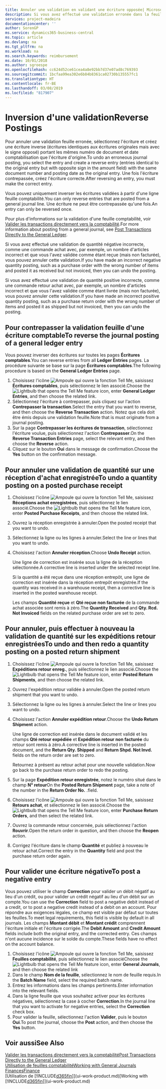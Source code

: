 ```yaml
---
title: Annuler une validation en validant une écriture opposée| Microsoft Docs
description: Si vous avez effectué une validation erronée dans la feuille comptabilité, vous pouvez utiliser la fonction de contrepassation de transaction pour annuler la validation avec une piste d'audit correcte.
services: project-madeira
documentationcenter: ''
author: SorenGP
ms.service: dynamics365-business-central
ms.topic: article
ms.devlang: na
ms.tgt_pltfrm: na
ms.workload: na
ms.search.keywords: reimbursement
ms.date: 10/01/2018
ms.author: sgroespe
ms.openlocfilehash: cc624d52ce61cea4a8e92bb7d37e07ad8c769393
ms.sourcegitcommit: 1bcfaa99ea302e6b84b8361ca02730b135557fc1
ms.translationtype: HT
ms.contentlocale: fr-BE
ms.lasthandoff: 03/08/2019
ms.locfileid: "817907"
---
```

# <a name="reverse-postings"></a><span data-ttu-id="e80dd-103">Inversion d'une validation</span><span class="sxs-lookup"><span data-stu-id="e80dd-103">Reverse Postings</span></span>
<span data-ttu-id="e80dd-104">Pour annuler une validation feuille erronée, sélectionnez l'écriture et créez une écriture inverse (écritures identiques aux écritures originales mais avec le signe opposé) portant les mêmes numéro de document et date comptabilisation que l'écriture d'origine.</span><span class="sxs-lookup"><span data-stu-id="e80dd-104">To undo an erroneous journal posting, you select the entry and create a reverse entry (entries identical to the original entry but with opposite sign in the amount field) with the same document number and posting date as the original entry.</span></span> <span data-ttu-id="e80dd-105">Une fois l'écriture contrepassée, créez l'écriture correcte.</span><span class="sxs-lookup"><span data-stu-id="e80dd-105">After reversing an entry, you must make the correct entry.</span></span>

<span data-ttu-id="e80dd-106">Vous pouvez uniquement inverser les écritures validées à partir d'une ligne feuille comptabilité.</span><span class="sxs-lookup"><span data-stu-id="e80dd-106">You can only reverse entries that are posted from a general journal line.</span></span> <span data-ttu-id="e80dd-107">Une écriture ne peut être contrepassée qu'une fois.</span><span class="sxs-lookup"><span data-stu-id="e80dd-107">An entry can only be reversed once.</span></span>

<span data-ttu-id="e80dd-108">Pour plus d'informations sur la validation d'une feuille comptabilité, voir [Valider les transactions directement vers la comptabilité](finance-how-post-transactions-directly.md).</span><span class="sxs-lookup"><span data-stu-id="e80dd-108">For more information about posting from a general journal, see [Post Transactions Directly to the General Ledger](finance-how-post-transactions-directly.md).</span></span>

<span data-ttu-id="e80dd-109">Si vous avez effectué une validation de quantité négative incorrecte, comme une commande achat avec, par exemple, un nombre d'articles incorrect et que vous l'avez validée comme étant reçue (mais non facturée), vous pouvez annuler cette validation.</span><span class="sxs-lookup"><span data-stu-id="e80dd-109">If you have made an incorrect negative quantity posting, such as a purchase order with the wrong number of items and posted it as received but not invoiced, then you can undo the posting.</span></span>

<span data-ttu-id="e80dd-110">Si vous avez effectué une validation de quantité positive incorrecte, comme une commande retour achat avec, par exemple, un nombre d'articles incorrect et que vous l'avez validée comme étant livrée (mais non facturée), vous pouvez annuler cette validation.</span><span class="sxs-lookup"><span data-stu-id="e80dd-110">If you have made an incorrect positive quantity posting, such as a purchase return order with the wrong number of items and posted it as shipped but not invoiced, then you can undo the posting.</span></span>   

## <a name="to-reverse-the-journal-posting-of-a-general-ledger-entry"></a><span data-ttu-id="e80dd-111">Pour contrepasser la validation feuille d'une écriture comptable</span><span class="sxs-lookup"><span data-stu-id="e80dd-111">To reverse the journal posting of a general ledger entry</span></span>
<span data-ttu-id="e80dd-112">Vous pouvez inverser des écritures sur toutes les pages **Écritures comptables**.</span><span class="sxs-lookup"><span data-stu-id="e80dd-112">You can reverse entries from all **Ledger Entries** pages.</span></span> <span data-ttu-id="e80dd-113">La procédure suivante se base sur la page **Écritures comptables**.</span><span class="sxs-lookup"><span data-stu-id="e80dd-113">The following procedure is based on the **General Ledger Entries** page.</span></span>
1. <span data-ttu-id="e80dd-114">Choisissez l'icône ![Ampoule qui ouvre la fonction Tell Me](media/ui-search/search_small.png "Dites-moi ce que vous voulez faire"), saisissez **Écritures comptables**, puis sélectionnez le lien associé.</span><span class="sxs-lookup"><span data-stu-id="e80dd-114">Choose the ![Lightbulb that opens the Tell Me feature](media/ui-search/search_small.png "Tell me what you want to do") icon, enter **General Ledger Entries**, and then choose the related link.</span></span>
2. <span data-ttu-id="e80dd-115">Sélectionnez l'écriture à contrepasser, puis cliquez sur l'action **Contrepasser la transaction**.</span><span class="sxs-lookup"><span data-stu-id="e80dd-115">Select the entry that you want to reverse, and then choose the **Reverse Transaction** action.</span></span> <span data-ttu-id="e80dd-116">Notez que cela doit être émis depuis une validation feuille.</span><span class="sxs-lookup"><span data-stu-id="e80dd-116">Note that is must originate from a journal posting.</span></span>
3. <span data-ttu-id="e80dd-117">Sur la page **Contrepasser les écritures de transaction**, sélectionnez l'écriture voulue, puis sélectionnez l'action **Contrepasser**.</span><span class="sxs-lookup"><span data-stu-id="e80dd-117">On the **Reverse Transaction Entries** page, select the relevant entry, and then choose the **Reverse** action.</span></span>
4. <span data-ttu-id="e80dd-118">Cliquez sur le bouton **Oui** dans le message de confirmation.</span><span class="sxs-lookup"><span data-stu-id="e80dd-118">Choose the **Yes** button on the confirmation message.</span></span>

## <a name="to-undo-a-quantity-posting-on-a-posted-purchase-receipt"></a><span data-ttu-id="e80dd-119">Pour annuler une validation de quantité sur une réception d'achat enregistrée</span><span class="sxs-lookup"><span data-stu-id="e80dd-119">To undo a quantity posting on a posted purchase receipt</span></span>  

1.  <span data-ttu-id="e80dd-120">Choisissez l'icône ![Ampoule qui ouvre la fonction Tell Me](media/ui-search/search_small.png "Dites-moi ce que vous voulez faire"), saisissez **Réceptions achat enregistrées**, puis sélectionnez le lien associé.</span><span class="sxs-lookup"><span data-stu-id="e80dd-120">Choose the ![Lightbulb that opens the Tell Me feature](media/ui-search/search_small.png "Tell me what you want to do") icon, enter **Posted Purchase Receipts**, and then choose the related link.</span></span>  
2.  <span data-ttu-id="e80dd-121">Ouvrez la réception enregistrée à annuler.</span><span class="sxs-lookup"><span data-stu-id="e80dd-121">Open the posted receipt that you want to undo.</span></span>  
3.  <span data-ttu-id="e80dd-122">Sélectionnez la ligne ou les lignes à annuler.</span><span class="sxs-lookup"><span data-stu-id="e80dd-122">Select the line or lines that you want to undo.</span></span>  
4.  <span data-ttu-id="e80dd-123">Choisissez l'action **Annuler réception**.</span><span class="sxs-lookup"><span data-stu-id="e80dd-123">Choose **Undo Receipt** action.</span></span>

    <span data-ttu-id="e80dd-124">Une ligne de correction est insérée sous la ligne de la réception sélectionnée.</span><span class="sxs-lookup"><span data-stu-id="e80dd-124">A corrective line is inserted under the selected receipt line.</span></span>  

    <span data-ttu-id="e80dd-125">Si la quantité a été reçue dans une réception entrepôt, une ligne de correction est insérée dans la réception entrepôt enregistrée.</span><span class="sxs-lookup"><span data-stu-id="e80dd-125">If the quantity was received in a warehouse receipt, then a corrective line is inserted in the posted warehouse receipt.</span></span>  

    <span data-ttu-id="e80dd-126">Les champs **Quantité reçue** et **Qté reçue non facturée** de la commande achat associée sont remis à zéro.</span><span class="sxs-lookup"><span data-stu-id="e80dd-126">The **Quantity Received** and **Qty. Rcd. Not Invoiced** fields on the related purchase order are set to zero.</span></span>

## <a name="to-undo-and-then-redo-a-quantity-posting-on-a-posted-return-shipment"></a><span data-ttu-id="e80dd-127">Pour annuler, puis effectuer à nouveau la validation de quantité sur les expéditions retour enregistrées</span><span class="sxs-lookup"><span data-stu-id="e80dd-127">To undo and then redo a quantity posting on a posted return shipment</span></span>

1.  <span data-ttu-id="e80dd-128">Choisissez l'icône ![Ampoule qui ouvre la fonction Tell Me](media/ui-search/search_small.png "Dites-moi ce que vous voulez faire"), saisissez **Expéditions retour enreg.**, puis sélectionnez le lien associé.</span><span class="sxs-lookup"><span data-stu-id="e80dd-128">Choose the ![Lightbulb that opens the Tell Me feature](media/ui-search/search_small.png "Tell me what you want to do") icon, enter **Posted Return Shipments**, and then choose the related link.</span></span>  
2.  <span data-ttu-id="e80dd-129">Ouvrez l'expédition retour validée à annuler.</span><span class="sxs-lookup"><span data-stu-id="e80dd-129">Open the posted return shipment that you want to undo.</span></span>
3. <span data-ttu-id="e80dd-130">Sélectionnez la ligne ou les lignes à annuler.</span><span class="sxs-lookup"><span data-stu-id="e80dd-130">Select the line or lines you want to undo.</span></span>  

4.  <span data-ttu-id="e80dd-131">Choisissez l'action **Annuler expédition retour**.</span><span class="sxs-lookup"><span data-stu-id="e80dd-131">Choose the **Undo Return Shipment** action.</span></span>  

    <span data-ttu-id="e80dd-132">Une ligne de correction est insérée dans le document validé et les champs **Qté retour expédiée** et **Expédition retour non facturée** du retour sont remis à zéro.</span><span class="sxs-lookup"><span data-stu-id="e80dd-132">A corrective line is inserted in the posted document, and the **Return Qty. Shipped** and **Return Shpd. Not Invd.** fields on the return order are set to zero.</span></span>  

    <span data-ttu-id="e80dd-133">Retournez à présent au retour achat pour une nouvelle validation.</span><span class="sxs-lookup"><span data-stu-id="e80dd-133">Now go back to the purchase return order to redo the posting.</span></span>  

5.  <span data-ttu-id="e80dd-134">Sur la page **Expédition retour enregistrée**, notez le numéro situé dans le champ **N° retour**</span><span class="sxs-lookup"><span data-stu-id="e80dd-134">On the **Posted Return Shipment** page, take a note of the number in the **Return Order No.**</span></span> <span data-ttu-id="e80dd-135">.</span><span class="sxs-lookup"><span data-stu-id="e80dd-135">field.</span></span>  
6.  <span data-ttu-id="e80dd-136">Choisissez l'icône ![Ampoule qui ouvre la fonction Tell Me](media/ui-search/search_small.png "Dites-moi ce que vous voulez faire"), saisissez **Retours achat**, et sélectionnez le lien associé.</span><span class="sxs-lookup"><span data-stu-id="e80dd-136">Choose the ![Lightbulb that opens the Tell Me feature](media/ui-search/search_small.png "Tell me what you want to do") icon, enter **Purchase Return Orders**, and then select the related link.</span></span>  
7.  <span data-ttu-id="e80dd-137">Ouvrez la commande retour concernée, puis sélectionnez l'action **Rouvrir**.</span><span class="sxs-lookup"><span data-stu-id="e80dd-137">Open the return order in question, and then choose the **Reopen** action.</span></span>  
8.  <span data-ttu-id="e80dd-138">Corrigez l'écriture dans le champ **Quantité** et publiez à nouveau le retour achat.</span><span class="sxs-lookup"><span data-stu-id="e80dd-138">Correct the entry in the **Quantity** field and post the purchase return order again.</span></span>  

## <a name="to-post-a-negative-entry"></a><span data-ttu-id="e80dd-139">Pour valider une écriture négative</span><span class="sxs-lookup"><span data-stu-id="e80dd-139">To post a negative entry</span></span>  
<span data-ttu-id="e80dd-140">Vous pouvez utiliser le champ **Correction** pour valider un débit négatif au lieu d'un crédit, ou pour valider un crédit négatif au lieu d'un débit sur un compte.</span><span class="sxs-lookup"><span data-stu-id="e80dd-140">You can use the **Correction** field to post a negative debit instead of a credit, or to post a negative credit instead of a debit on an account.</span></span> <span data-ttu-id="e80dd-141">Pour répondre aux exigences légales, ce champ est visible par défaut sur toutes les feuilles.</span><span class="sxs-lookup"><span data-stu-id="e80dd-141">To meet legal requirements, this field is visible by default in all journals.</span></span> <span data-ttu-id="e80dd-142">Les champs **Montant débit** et **Montant crédit** comprennent l'écriture initiale et l'écriture corrigée.</span><span class="sxs-lookup"><span data-stu-id="e80dd-142">The **Debit Amount** and **Credit Amount** fields include both the original entry, and the corrected entry.</span></span> <span data-ttu-id="e80dd-143">Ces champs n'ont aucune incidence sur le solde du compte.</span><span class="sxs-lookup"><span data-stu-id="e80dd-143">These fields have no effect on the account balance.</span></span>  

1.  <span data-ttu-id="e80dd-144">Choisissez l'icône ![Ampoule qui ouvre la fonction Tell Me](media/ui-search/search_small.png "Dites-moi ce que vous voulez faire"), saisissez **Feuilles comptabilité**, puis sélectionnez le lien associé</span><span class="sxs-lookup"><span data-stu-id="e80dd-144">Choose the ![Lightbulb that opens the Tell Me feature](media/ui-search/search_small.png "Tell me what you want to do") icon, enter **General Journals**, and then choose the related link</span></span>  
2.  <span data-ttu-id="e80dd-145">Dans le champ **Nom de la feuille**, sélectionnez le nom de feuille requis.</span><span class="sxs-lookup"><span data-stu-id="e80dd-145">In the **Batch Name** field, select the required batch name.</span></span>  
3.  <span data-ttu-id="e80dd-146">Entrez les informations dans les champs pertinents.</span><span class="sxs-lookup"><span data-stu-id="e80dd-146">Enter information into the relevant fields.</span></span>  
4.  <span data-ttu-id="e80dd-147">Dans la ligne feuille que vous souhaitez activer pour les écritures négatives, sélectionnez la case à cocher **Correction**.</span><span class="sxs-lookup"><span data-stu-id="e80dd-147">In the journal line that you want to activate for negative entries, select the **Correction** check box.</span></span>  
5.  <span data-ttu-id="e80dd-148">Pour valider la feuille, sélectionnez l'action **Valider**, puis le bouton **Oui**.</span><span class="sxs-lookup"><span data-stu-id="e80dd-148">To post the journal, choose the **Post** action, and then choose the **Yes** button.</span></span>

## <a name="see-also"></a><span data-ttu-id="e80dd-149">Voir aussi</span><span class="sxs-lookup"><span data-stu-id="e80dd-149">See Also</span></span>
[<span data-ttu-id="e80dd-150">Valider les transactions directement vers la comptabilité</span><span class="sxs-lookup"><span data-stu-id="e80dd-150">Post Transactions Directly to the General Ledger</span></span>](finance-how-post-transactions-directly.md)  
[<span data-ttu-id="e80dd-151">Utilisation de feuilles comptabilité</span><span class="sxs-lookup"><span data-stu-id="e80dd-151">Working with General Journals</span></span>](ui-work-general-journals.md)  
[<span data-ttu-id="e80dd-152">Finances</span><span class="sxs-lookup"><span data-stu-id="e80dd-152">Finance</span></span>](finance.md)  
<span data-ttu-id="e80dd-153">[Utilisation de [!INCLUDE[d365fin](includes/d365fin_md.md)]](ui-work-product.md)</span><span class="sxs-lookup"><span data-stu-id="e80dd-153">[Working with [!INCLUDE[d365fin](includes/d365fin_md.md)]](ui-work-product.md)</span></span>  
